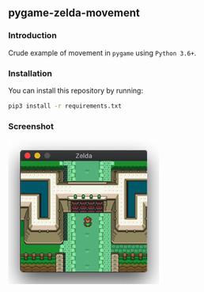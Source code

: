 ## pygame-zelda-movement

### Introduction

Crude example of movement in `pygame` using `Python 3.6+`.

### Installation

You can install this repository by running:

```bash
pip3 install -r requirements.txt
```

### Screenshot

![Screenshot](assets/screenshot.png?raw=true)
